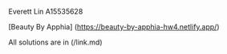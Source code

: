 Everett Lin
A15535628

[Beauty By Apphia] (https://beauty-by-apphia-hw4.netlify.app/)

All solutions are in (/link.md)